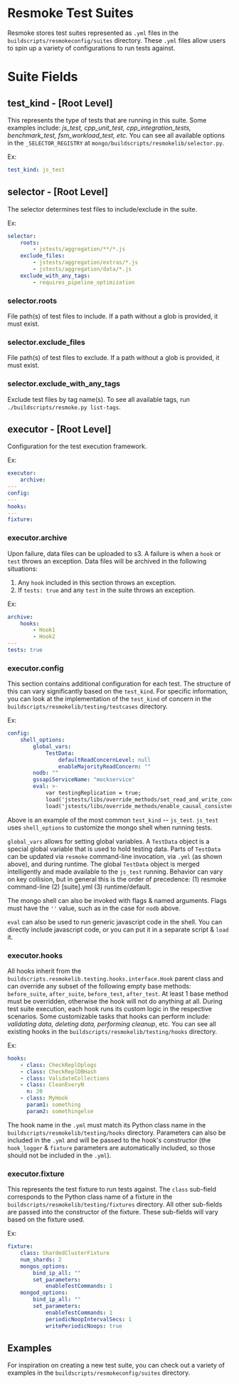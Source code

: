 # Resmoke Test Suites

Resmoke stores test suites represented as `.yml` files in the `buildscripts/resmokeconfig/suites`
directory. These `.yml` files allow users to spin up a variety of configurations to run tests
against.

# Suite Fields

## test_kind - [Root Level]

This represents the type of tests that are running in this suite. Some examples include: _js_test,
cpp_unit_test, cpp_integration_tests, benchmark_test, fsm_workload_test, etc._ You can see all
available options in the `_SELECTOR_REGISTRY` at `mongo/buildscripts/resmokelib/selector.py`.

Ex:

```yaml
test_kind: js_test
```

## selector - [Root Level]

The selector determines test files to include/exclude in the suite.

Ex:

```yaml
selector:
    roots:
        - jstests/aggregation/**/*.js
    exclude_files:
        - jstests/aggregation/extras/*.js
        - jstests/aggregation/data/*.js
    exclude_with_any_tags:
        - requires_pipeline_optimization
```

### selector.roots

File path(s) of test files to include. If a path without a glob is provided, it must exist.

### selector.exclude_files

File path(s) of test files to exclude. If a path without a glob is provided, it must exist.

### selector.exclude_with_any_tags

Exclude test files by tag name(s). To see all available tags, run
`./buildscripts/resmoke.py list-tags`.

## executor - [Root Level]

Configuration for the test execution framework.

Ex:

```yaml
executor:
    archive:
---
config:
---
hooks:
---
fixture:
```

### executor.archive

Upon failure, data files can be uploaded to s3. A failure is when a `hook` or `test` throws an
exception. Data files will be archived in the following situations:

1. Any `hook` included in this section throws an exception.
2. If `tests: true` and any `test` in the suite throws an exception.

Ex:

```yaml
archive:
    hooks:
        - Hook1
        - Hook2
---
tests: true
```

### executor.config

This section contains additional configuration for each test. The structure of this can vary
significantly based on the `test_kind`. For specific information, you can look at the
implementation of the `test_kind` of concern in the `buildscripts/resmokelib/testing/testcases`
directory.

Ex:

```yaml
config:
    shell_options:
        global_vars:
            TestData:
                defaultReadConcernLevel: null
                enableMajorityReadConcern: ""
        nodb: ""
        gssapiServiceName: "mockservice"
        eval: >-
            var testingReplication = true;
            load('jstests/libs/override_methods/set_read_and_write_concerns.js');
            load('jstests/libs/override_methods/enable_causal_consistency_without_read_pref.js');
```

Above is an example of the most common `test_kind` -- `js_test`. `js_test` uses `shell_options` to
customize the mongo shell when running tests.

`global_vars` allows for setting global variables. A `TestData` object is a special global variable
that is used to hold testing data. Parts of `TestData` can be updated via `resmoke` command-line
invocation, via `.yml` (as shown above), and during runtime. The global `TestData` object is merged
intelligently and made available to the `js_test` running. Behavior can vary on key collision, but
in general this is the order of precedence: (1) resmoke command-line (2) [suite].yml (3)
runtime/default.

The mongo shell can also be invoked with flags &
named arguments. Flags must have the `''` value, such as in the case for `nodb` above.

`eval` can also be used to run generic javascript code in the shell. You can directly include
javascript code, or you can put it in a separate script & `load` it.

### executor.hooks

All hooks inherit from the `buildscripts.resmokelib.testing.hooks.interface.Hook` parent class and
can override any subset of the following empty base methods: `before_suite`, `after_suite`,
`before_test`, `after_test`. At least 1 base method must be overridden, otherwise the hook will
not do anything at all. During test suite execution, each hook runs its custom logic in the
respective scenarios. Some customizable tasks that hooks can perform include: _validating data,
deleting data, performing cleanup_, etc. You can see all existing hooks in the
`buildscripts/resmokelib/testing/hooks` directory.

Ex:

```yaml
hooks:
    - class: CheckReplOplogs
    - class: CheckReplDBHash
    - class: ValidateCollections
    - class: CleanEveryN
      n: 20
    - class: MyHook
      param1: something
      param2: somethingelse
```

The hook name in the `.yml` must match its Python class name in the
`buildscripts/resmokelib/testing/hooks` directory. Parameters can also be included in the `.yml`
and will be passed to the hook's constructor (the `hook_logger` & `fixture` parameters are
automatically included, so those should not be included in the `.yml`).

### executor.fixture

This represents the test fixture to run tests against. The `class` sub-field corresponds to the
Python class name of a fixture in the `buildscripts/resmokelib/testing/fixtures` directory. All
other sub-fields are passed into the constructor of the fixture. These sub-fields will vary based
on the fixture used.

Ex:

```yaml
fixture:
    class: ShardedClusterFixture
    num_shards: 2
    mongos_options:
        bind_ip_all: ""
        set_parameters:
            enableTestCommands: 1
    mongod_options:
        bind_ip_all: ""
        set_parameters:
            enableTestCommands: 1
            periodicNoopIntervalSecs: 1
            writePeriodicNoops: true
```

## Examples

For inspiration on creating a new test suite, you can check out a variety of examples in the
`buildscripts/resmokeconfig/suites` directory.
